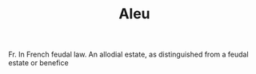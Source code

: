 ---
title: Aleu
letter: A
permalink: "/definitions/aleu.html"
body: Fr. In French feudal law. An allodial estate, as distinguished from a feudal
  estate or benefice
published_at: '2018-07-07'
source: Black's Law Dictionary
layout: post
---